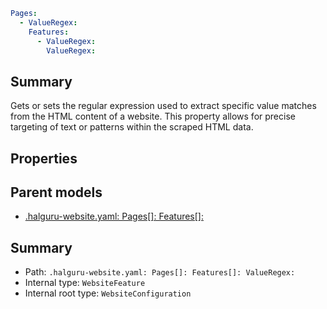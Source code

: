 <!--
title: ValueRegex
version: 1.0.0+171c62d57116db7b4c2f74ee0132602e1e42a1c7
generated: true
date: 2025-03-31T14:52:15Z
node: This file is generated by the command-line program: `halguru manual --generate-docs`
-->


```yaml
Pages:
  - ValueRegex:
    Features:
      - ValueRegex:
        ValueRegex:
```

## Summary

Gets or sets the regular expression used to extract specific value matches from the HTML content of a website.
This property allows for precise targeting of text or patterns within the scraped HTML data.

## Properties


## Parent models

* [.halguru-website.yaml: Pages[]: Features[]:]((website)-pages-list-features-list.md)
## Summary

* Path: `.halguru-website.yaml: Pages[]: Features[]: ValueRegex:`
* Internal type: `WebsiteFeature`
* Internal root type: `WebsiteConfiguration`
